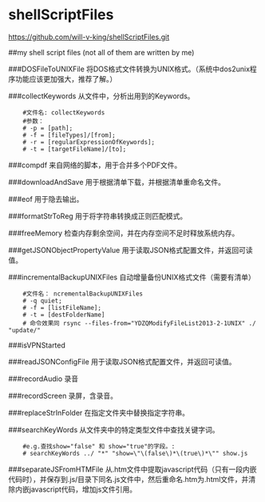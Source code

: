 shellScriptFiles
================
https://github.com/will-v-king/shellScriptFiles.git

##my shell script files (not all of them are written by me)

###DOSFileToUNIXFile		将DOS格式文件转换为UNIX格式。（系统中dos2unix程序功能应该更加强大，推荐了解。）

###collectKeywords		从文件中，分析出用到的Keywords。

		#文件名: collectKeywords
		#参数：
		# -p = [path];
		# -f = [fileTypes]/[from];
		# -r = [regularExpressionOfKeywords];
		# -t = [targetFileName]/[to];

###compdf		来自网络的脚本，用于合并多个PDF文件。

###downloadAndSave			用于根据清单下载，并根据清单重命名文件。

###eof		用于隐去输出。

###formatStrToReg		用于将字符串转换成正则匹配模式。

###freeMemory		检查内存剩余空间，并在内存空间不足时释放系统内存。

###getJSONObjectPropertyValue		用于读取JSON格式配置文件，并返回可读值。

###incrementalBackupUNIXFiles		自动增量备份UNIX格式文件（需要有清单）

		#文件名： ncrementalBackupUNIXFiles
		# -q quiet;
		# -f = [listFileName];
		# -t = [destFolderName]
		# 命令效果同 rsync --files-from="YDZQModifyFileList2013-2-1UNIX" ./ "update/"

###isVPNStarted

###readJSONConfigFile		用于读取JSON格式配置文件，并返回可读值。

###recordAudio		录音

###recordScreen		录屏，含录音。

###replaceStrInFolder		在指定文件夹中替换指定字符串。

###searchKeyWords		从文件夹中的特定类型文件中查找关键字词。

		#e.g.查找show="false" 和 show="true"的字段。:
		# searchKeyWords ../ "*" "show=\"\(false\)*\(true\)*\"" show.js

###separateJSFromHTMFile		从.htm文件中提取javascript代码（只有一段内嵌代码时），并保存到.js/目录下同名.js文件中，然后重命名.htm为.html文件，并清除内嵌javascript代码，增加js文件引用。

